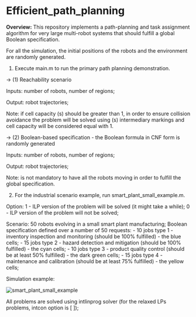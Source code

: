 # Efficient_path_planning

**Overview:**
This repository implements a path-planning and task assignment algorithm for very large multi-robot systems that should fulfill
a global Boolean specification.

For all the simulation, the initial positions of the robots and the environment are randomly generated.

1) Execute main.m to run the primary path planning demonstration.

-> (1) Reachability scenario

Inputs: number of robots, number of regions;

Output: robot trajectories;

Note: if cell capacity (s) should be greater than 1, in order to ensure collision avoidance the problem will be solved
using (s) intermediary markings and cell capacity will be considered equal with 1.

-> (2) Boolean-based specification - the Boolean formula in CNF form is randomly generated

Inputs: number of robots, number of regions;

Output: robot trajectories;

Note: is not mandatory to have all the robots moving in order to fulfill the global specification.

2) For the industrial scenario example, run smart_plant_small_example.m.

Option: 1 - ILP version of the problem will be solved (it might take a while);
	  0 - ILP version of the problem will not be solved;
	 

Scenario: 50 robots evolving in a small smart plant manufacturing;
	Boolean specification defined over a number of 50 requests:
		- 10 jobs type 1 - inventory inspection and monitoring (should be 100% fulfilled) - the blue cells;
		- 15 jobs type 2 - hazard detection and mitigation (should be 100% fulfilled) - the cyan cells;
		- 10 jobs type 3 - product quality control (should be at least 50% fulfilled) - the dark green cells;
		- 15 jobs type 4 - maintenance and calibration (should be at least 75% fulfilled) - the yellow cells;

Simulation example:

![smart_plant_small_example](https://github.com/user-attachments/assets/d8edf394-9bb8-46ac-a21c-80ff8592303a)


All problems are solved using intlinprog solver (for the relaxed LPs problems, intcon option is [ ]);
